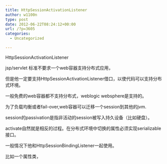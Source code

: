 ```yaml
---
title: HttpSessionActivationListener
author: w1100n
type: post
date: 2012-06-22T08:24:12+00:00
url: /?p=3605
categories:
  - Uncategorized

---
```

HttpSessionActivationListener
  
jsp/servlet 标准不要求一个web容器支持分布式应用，
  
但是他一定要支持HttpSessionActivationListener借口，以使代码可以支持分布式环境。
  
一般免费的web容器都不支持分布式，weblogic websphere是支持的。
  
为了负载均衡或者fail-over,web容器可以迁移一个session到其他的jvm.
  
session的passivation是指非活动的session被写入持久设备（比如硬盘）。
  
activate自然就是相反的过程。在分布式环境中切换的属性必须实现serializable接口。

一般情况下他和HttpSessionBindingListener一起使用。
  
比如一个属性类，